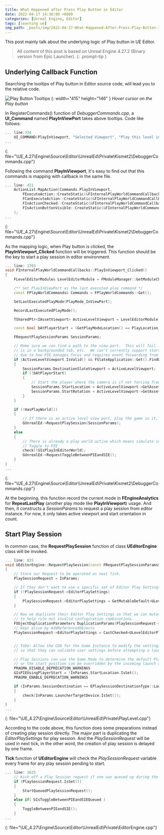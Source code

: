 ```yaml
---
title: What Happened after Press Play Button in Editor
date: 2022-04-17 14:30:00 +0800
categories: [Unreal Engine, Editor]
tags: [learning ue]
img_path: _posts/img/2022-04-17-What-Happened-After-Press-Play-Button-In-Editor/
---
```


This post mainly talk about the underlying logic of Play button in UE Editor.

> All content of this post is based on Unreal Engine 4.27.2 (Binary version from Epic Launcher).
{: .prompt-tip }

## Underlying Callback Function
Searching the tooltips of Play button in Editor source code, will lead you to the relative code.

![Play Button Tooltips](Play-Button-Tooltips.png) {: width="415" height="146" }
_Hover cursor on the Play button_

In RegisterCommands() function of *DebuggerCommands.cpp*, a **UI_Command** named **PlayInViewPort** takes above tooltips. Code like follows:

```C++
... line:334
	UI_COMMAND(PlayInViewport, "Selected Viewport", "Play this level in the active level editor viewport", EUserInterfaceActionType::Check, FInputChord());
...
```
{: file="\UE_4.27\Engine\Source\Editor\UnrealEd\Private\Kismet2\DebuggerCommands.cpp"}

Following the command **PlayInViewport**, it's easy to find out that this commands is mapping with callback in the same file. 

```C++
... line: 421
	ActionList.MapAction(Commands.PlayInViewport,
		FExecuteAction::CreateStatic(&FInternalPlayWorldCommandCallbacks::PlayInViewport_Clicked),
		FCanExecuteAction::CreateStatic(&FInternalPlayWorldCommandCallbacks::PlayInViewport_CanExecute),
		FIsActionChecked::CreateStatic(&FInternalPlayWorldCommandCallbacks::PlayInModeIsChecked, PlayMode_InViewPort),
		FIsActionButtonVisible::CreateStatic(&FInternalPlayWorldCommandCallbacks::CanShowNonPlayWorldOnlyActions)
	);
...
```
{: file="\UE_4.27\Engine\Source\Editor\UnrealEd\Private\Kismet2\DebuggerCommands.cpp"}

As the mapping logic, when Play button is clicked, the **PlayInViewport_Clicked** function will be triggered. This function should be the key to start a play session in editor environment.

```C++
... line: 1765
void FInternalPlayWorldCommandCallbacks::PlayInViewport_Clicked()
{
	FLevelEditorModule& LevelEditorModule = FModuleManager::GetModuleChecked<FLevelEditorModule>(TEXT("LevelEditor"));

	/** Set PlayInViewPort as the last executed play command */
	const FPlayWorldCommands& Commands = FPlayWorldCommands::Get();

	SetLastExecutedPlayMode(PlayMode_InViewPort);

	RecordLastExecutedPlayMode();

	TSharedPtr<IAssetViewport> ActiveLevelViewport = LevelEditorModule.GetFirstActiveViewport();

	const bool bAtPlayerStart = (GetPlayModeLocation() == PlayLocation_DefaultPlayerStart);

	FRequestPlaySessionParams SessionParams;

	// Make sure we can find a path to the view port.  This will fail in cases where the view port widget
	// is in a backgrounded tab, etc.  We can't currently support starting PIE in a backgrounded tab
	// due to how PIE manages focus and requires event forwarding from the application.
	if (ActiveLevelViewport.IsValid() && FSlateApplication::Get().FindWidgetWindow(ActiveLevelViewport->AsWidget()).IsValid())
	{
		SessionParams.DestinationSlateViewport = ActiveLevelViewport;
		if (!bAtPlayerStart)
		{
			// Start the player where the camera is if not forcing from player start
			SessionParams.StartLocation = ActiveLevelViewport->GetAssetViewportClient().GetViewLocation();
			SessionParams.StartRotation = ActiveLevelViewport->GetAssetViewportClient().GetViewRotation();
		}
	}

	if (!HasPlayWorld())
	{
		// If there is an active level view port, play the game in it, otherwise make a new window.
		GUnrealEd->RequestPlaySession(SessionParams);
	}
	else
	{
		// There is already a play world active which means simulate in editor is happening
		// Toggle to PIE
		check(!GIsPlayInEditorWorld);
		GUnrealEd->RequestToggleBetweenPIEandSIE();
	}
}
...
```
{: file="\UE_4.27\Engine\Source\Editor\UnrealEd\Private\Kismet2\DebuggerCommands.cpp"}

At the beginning, this function record the current mode in **FEngineAnalytics** for **RepeatLastPlay** (another play mode like **PlayInViewport**) usage. And then, it constructs a *SessionParams* to request a play session from editor instance. For now, it only takes active viewport and start orientation in count.

## Start Play Session
In common case, the **RequestPlaySession** function of class **UEditorEngine** class will be invoked.
```C++
... line: 825
void UEditorEngine::RequestPlaySession(const FRequestPlaySessionParams& InParams)
{
	// Store our Request to be operated on next Tick.
	PlaySessionRequest = InParams;

	// If they don't want to use a specific set of Editor Play Settings, fall back to the CDO.
	if (!PlaySessionRequest->EditorPlaySettings)
	{
		PlaySessionRequest->EditorPlaySettings = GetMutableDefault<ULevelEditorPlaySettings>();
	}

	// Now we duplicate their Editor Play Settings so that we can mutate it as part of startup
	// to help rule out invalid configuration combinations.
	FObjectDuplicationParameters DuplicationParams(PlaySessionRequest->EditorPlaySettings, GetTransientPackage());
	// Kept alive by AddReferencedObjects
	PlaySessionRequest->EditorPlaySettings = CastChecked<ULevelEditorPlaySettings>(StaticDuplicateObjectEx(DuplicationParams));


	// ToDo: Allow the CDO for the Game Instance to modify the settings after we copy them
	// so that they can validate user settings before attempting a launch.

	// Play Sessions can use the Game Mode to determine the default Player Start position
	// or the start position can be overridden by the incoming launch arguments
	PRAGMA_DISABLE_DEPRECATION_WARNINGS
	GIsPIEUsingPlayerStart = !InParams.StartLocation.IsSet();
	PRAGMA_ENABLE_DEPRECATION_WARNINGS

	if (InParams.SessionDestination == EPlaySessionDestinationType::Launcher)
	{
		check(InParams.LauncherTargetDevice.IsSet());
	}
}
... 
```
{: file="\UE_4.27\Engine\Source\Editor\UnrealEd\Private\PlayLevel.cpp"}

According to the code above, this function does some preparations instead of creating play session directly. The major part is duplicating the *EditorPlaySettings* for play session. And the *PlaySessionRequest* will be used in next tick, in the other word, the creation of play session is delayed by one frame.

**Tick** function of **UEditorEngine** will check the *PlaySessionRequest* variable every frame for any play session pending to start.
```C++
... line: 1625
	// Kick off a Play Session request if one was queued up during the last frame.
	if (PlaySessionRequest.IsSet())
	{
		StartQueuedPlaySessionRequest();
	}
	else if( bIsToggleBetweenPIEandSIEQueued )
	{
		ToggleBetweenPIEandSIE();
	}
...
```
{: file="\UE_4.27\Engine\Source\Editor\UnrealEd\Private\EditorEngine.cpp"}


